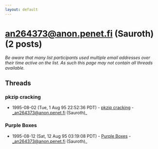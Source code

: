 ```yaml
---
layout: default
---
```


# an264373@anon.penet.fi (Sauroth) (2 posts)

_Be aware that many list participants used multiple email addresses over their time active on the list. As such this page may not contain all threads available._

## Threads

### pkzip cracking
+ 1995-08-02 (Tue, 1 Aug 95 22:52:36 PDT) - [pkzip cracking](/archive/1995/08/dc9a794bf7b8ecdb2e717673eb01643313fab7f62f82d402990c260205631bbf) - _an264373@anon.penet.fi (Sauroth)_

### Purple Boxes
+ 1995-08-12 (Sat, 12 Aug 95 03:19:08 PDT) - [Purple Boxes](/archive/1995/08/573f6891f9b5208fdc62fd29eb96b0f92c9655047e94d6eda52a6560474b1e31) - _an264373@anon.penet.fi (Sauroth)_

